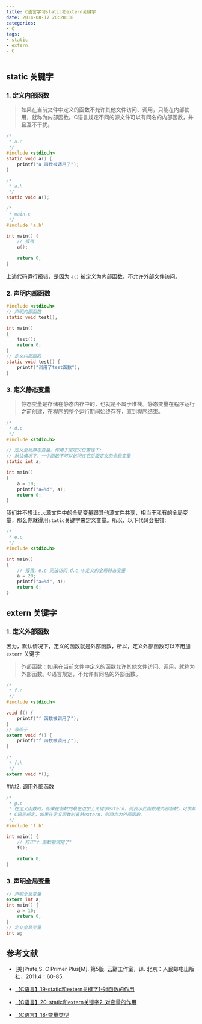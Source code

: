 ```yaml
---
title: C语言学习static和extern关键字
date: 2014-08-17 20:28:38
categories:
- C
tags:
- static
- extern
- C
---
```


## static 关键字

### 1. 定义内部函数

> 如果在当前文件中定义的函数不允许其他文件访问、调用，只能在内部使用，就称为内部函数。C语言规定不同的源文件可以有同名的内部函数，并且互不干扰。

```c
/*
 * a.c
 */
#include <stdio.h>
static void a() {
    printf("a 函数被调用了");
}
```

```c
/*
 * a.h
 */
static void a();
```

<!--more-->




```c
/*
 * main.c
 */
#include 'a.h'

int main() {
    // 报错
    a();
    
    return 0;
}
```

上述代码运行报错，是因为 `a()` 被定义为内部函数，不允许外部文件访问。



### 2. 声明内部函数

```c
#include <stdio.h>
// 声明内部函数
static void test();

int main()
{
    test();
    return 0;
}
// 定义内部函数
static void test() {
    printf("调用了test函数");
}
```

### 3. 定义静态变量

> 静态变量是存储在静态内存中的，也就是不属于堆栈。静态变量在程序运行之前创建，在程序的整个运行期间始终存在，直到程序结束。

```c
/*
 * d.c
 */
#include <stdio.h>

// 定义全局静态变量，作用于是定义位置往下;
// 默认情况下，一个函数不可以访问在它后面定义的全局变量
static int a;

int main()
{
    a = 10;
    printf("a=%d", a);
    return 0;
}
```

我们并不想让`d.c`源文件中的全局变量跟其他源文件共享，相当于私有的全局变量，那么你就得用`static`关键字来定义变量。所以，以下代码会报错:


```c
/*
 * e.c
 */
#include <stdio.h>

int main()
{
    // 报错，e.c 无法访问 d.c 中定义的全局静态变量
    a = 20;
    printf("a=%d", a);
    return 0;
}
```

## extern 关键字

### 1. 定义外部函数

因为，默认情况下，定义的函数就是外部函数，所以，定义外部函数可以不用加 `extern` 关键字

> 外部函数：如果在当前文件中定义的函数允许其他文件访问、调用，就称为外部函数。C语言规定，不允许有同名的外部函数。

```c
/*
 * f.c
 */
#include <stdio.h>

void f() {
    printf("f 函数被调用了");
}
// 等价于
extern void f() {
    printf("f 函数被调用了");
}
```

```c
/*
 * f.h
 */
extern void f();
```



###2. 调用外部函数

```c
/*
 * g.c
 * 在定义函数时，如果在函数的最左边加上关键字extern，则表示此函数是外部函数，可供其他文件调用。
 * C语言规定，如果在定义函数时省略extern，则隐含为外部函数。
 */
#include 'f.h'

int main() {
    // 打印"f 函数被调用了"
    f();
    
    return 0;
}
```



### 3. 声明全局变量

```c
// 声明全局变量
extern int a;
int main() {
    a = 10;
    return 0;
}
// 定义全局变量
int a;
```



## 参考文献

- [美]Prate,S. C Primer Plus[M]. 第5版. 云巅工作室，译. 北京：人民邮电出版社，2011.4：60-85.

- [【C语言】19-static和extern关键字1-对函数的作用](https://www.cnblogs.com/mjios/archive/2013/03/21/2974181.html)

- [【C语言】20-static和extern关键字2-对变量的作用](https://www.cnblogs.com/mjios/archive/2013/03/22/2976477.html)

- [【C语言】18-变量类型](https://www.cnblogs.com/mjios/archive/2013/03/21/2973719.html)



